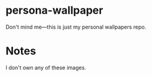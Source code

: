 # persona-wallpaper
Don't mind me—this is just my personal wallpapers repo.

# Notes
I don't own any of these images.
